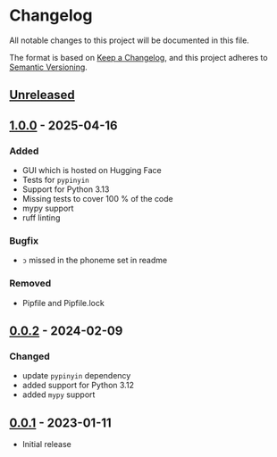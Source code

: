 # Changelog

All notable changes to this project will be documented in this file.

The format is based on [Keep a Changelog](https://keepachangelog.com/en/1.1.0/),
and this project adheres to [Semantic Versioning](https://semver.org/spec/v2.0.0.html).

## [Unreleased]

## [1.0.0] - 2025-04-16

### Added

- GUI which is hosted on Hugging Face
- Tests for `pypinyin`
- Support for Python 3.13
- Missing tests to cover 100 % of the code
- mypy support
- ruff linting

### Bugfix

- `ɔ` missed in the phoneme set in readme

### Removed

- Pipfile and Pipfile.lock

## [0.0.2] - 2024-02-09

### Changed

- update `pypinyin` dependency
- added support for Python 3.12
- added `mypy` support

## [0.0.1] - 2023-01-11

- Initial release

[unreleased]: https://github.com/stefantaubert/pinyin-to-ipa/compare/v1.0.0...HEAD
[1.0.0]: https://github.com/stefantaubert/pinyin-to-ipa/compare/v0.0.2...v1.0.0
[0.0.2]: https://github.com/stefantaubert/pinyin-to-ipa/compare/v0.0.1...v0.0.2
[0.0.1]: https://github.com/stefantaubert/pinyin-to-ipa/releases/tag/v0.0.1

